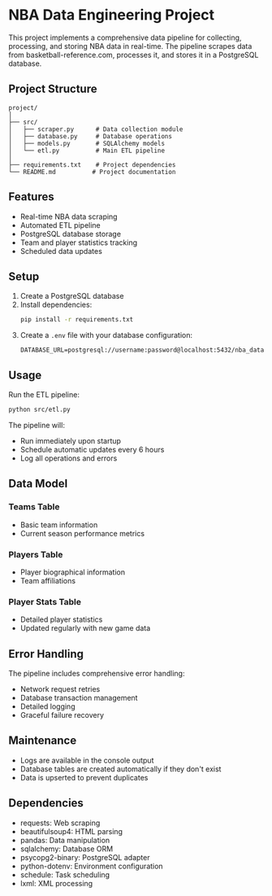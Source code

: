# NBA Data Engineering Project

This project implements a comprehensive data pipeline for collecting, processing, and storing NBA data in real-time. The pipeline scrapes data from basketball-reference.com, processes it, and stores it in a PostgreSQL database.

## Project Structure

```
project/
│
├── src/
│   ├── scraper.py      # Data collection module
│   ├── database.py     # Database operations
│   ├── models.py       # SQLAlchemy models
│   └── etl.py          # Main ETL pipeline
│
├── requirements.txt    # Project dependencies
└── README.md          # Project documentation
```

## Features

- Real-time NBA data scraping
- Automated ETL pipeline
- PostgreSQL database storage
- Team and player statistics tracking
- Scheduled data updates

## Setup

1. Create a PostgreSQL database
2. Install dependencies:
   ```bash
   pip install -r requirements.txt
   ```
3. Create a `.env` file with your database configuration:
   ```
   DATABASE_URL=postgresql://username:password@localhost:5432/nba_data
   ```

## Usage

Run the ETL pipeline:
```bash
python src/etl.py
```

The pipeline will:
- Run immediately upon startup
- Schedule automatic updates every 6 hours
- Log all operations and errors

## Data Model

### Teams Table
- Basic team information
- Current season performance metrics

### Players Table
- Player biographical information
- Team affiliations

### Player Stats Table
- Detailed player statistics
- Updated regularly with new game data

## Error Handling

The pipeline includes comprehensive error handling:
- Network request retries
- Database transaction management
- Detailed logging
- Graceful failure recovery

## Maintenance

- Logs are available in the console output
- Database tables are created automatically if they don't exist
- Data is upserted to prevent duplicates

## Dependencies

- requests: Web scraping
- beautifulsoup4: HTML parsing
- pandas: Data manipulation
- sqlalchemy: Database ORM
- psycopg2-binary: PostgreSQL adapter
- python-dotenv: Environment configuration
- schedule: Task scheduling
- lxml: XML processing
